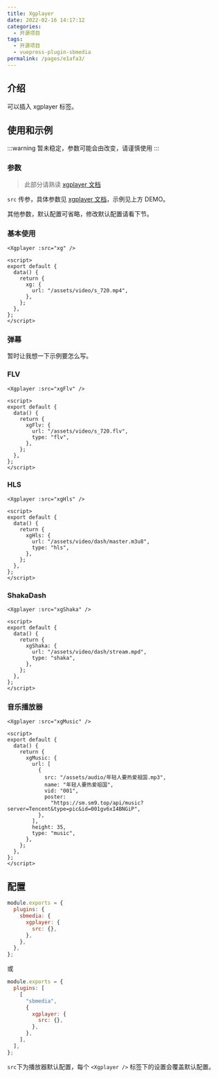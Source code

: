 ```yaml
---
title: Xgplayer
date: 2022-02-16 14:17:12
categories:
  - 开源项目
tags:
  - 开源项目
  - vuepress-plugin-sbmedia
permalink: /pages/e1afa3/
---
```


## 介绍

可以插入 xgplayer 标签。

## 使用和示例

:::warning
暂未稳定，参数可能会由改变，请谨慎使用
:::

### 参数

> 此部分请熟读 [xgplayer 文档](https://v2.h5player.bytedance.com)

`src` 传参，具体参数见 [xgplayer 文档](https://v2.h5player.bytedance.com)，示例见上方 DEMO。

其他参数，默认配置可省略，修改默认配置请看下节。

### 基本使用

<Xgplayer :src="xg" />

```vue
<Xgplayer :src="xg" />

<script>
export default {
  data() {
    return {
      xg: {
        url: "/assets/video/s_720.mp4",
      },
    };
  },
};
</script>
```

### 弹幕

暂时让我想一下示例要怎么写。

### FLV

<Xgplayer :src="xgFlv" />

```vue
<Xgplayer :src="xgFlv" />

<script>
export default {
  data() {
    return {
      xgFlv: {
        url: "/assets/video/s_720.flv",
        type: "flv",
      },
    };
  },
};
</script>
```

### HLS

<Xgplayer :src="xgHls" />

```vue
<Xgplayer :src="xgHls" />

<script>
export default {
  data() {
    return {
      xgHls: {
        url: "/assets/video/dash/master.m3u8",
        type: "hls",
      },
    };
  },
};
</script>
```

### ShakaDash

<Xgplayer :src="xgShaka" />

```vue
<Xgplayer :src="xgShaka" />

<script>
export default {
  data() {
    return {
      xgShaka: {
        url: "/assets/video/dash/stream.mpd",
        type: "shaka",
      },
    };
  },
};
</script>
```

### 音乐播放器

<Xgplayer :src="xgMusic" />

```vue
<Xgplayer :src="xgMusic" />

<script>
export default {
  data() {
    return {
      xgMusic: {
        url: [
          {
            src: "/assets/audio/年轻人要热爱祖国.mp3",
            name: "年轻人要热爱祖国",
            vid: "001",
            poster:
              "https://sm.sm9.top/api/music?server=Tencent&type=pic&id=001gv6xI4BNGiP",
          },
        ],
        height: 35,
        type: "music",
      },
    };
  },
};
</script>
```

## 配置

```js
module.exports = {
  plugins: {
    sbmedia: {
      xgplayer: {
        src: {},
      },
    },
  },
};
```

或

```js
module.exports = {
  plugins: [
    [
      "sbmedia",
      {
        xgplayer: {
          src: {},
        },
      },
    ],
  ],
};
```

`src`下为播放器默认配置，每个 `<Xgplayer />` 标签下的设置会覆盖默认配置。

<script>
export default {
  data() {
    return {
      xg: {
        url: "/assets/video/s_720.mp4",
      },
      xgDan: {
        url: "/assets/video/s_720.mp4",
      },
      xgFlv: {
        url: "/assets/video/s_720.flv",
        type: "flv"
      },
      xgHls: {
        url: "/assets/video/dash/master.m3u8",
        type: "hls"
      },
      xgShaka: {
        url: "/assets/video/dash/stream.mpd",
        type: "shaka"
      },
      xgMusic: {
        url: [
          {
            src: "/assets/audio/年轻人要热爱祖国.mp3",
            name: "年轻人要热爱祖国",
            vid: "001",
            poster: "https://sm.sm9.top/api/music?server=Tencent&type=pic&id=001gv6xI4BNGiP"
          }
        ],
        height: 35,
        type: "music"
      },
    }
  }
}
</script>
